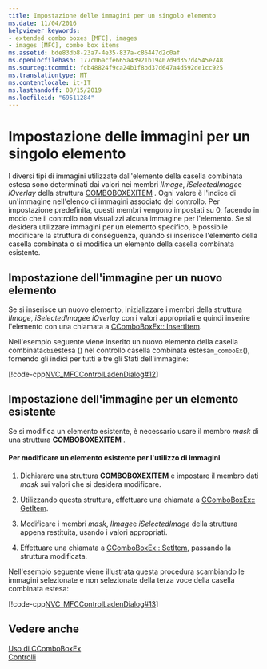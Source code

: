 ```yaml
---
title: Impostazione delle immagini per un singolo elemento
ms.date: 11/04/2016
helpviewer_keywords:
- extended combo boxes [MFC], images
- images [MFC], combo box items
ms.assetid: bde83db8-23a7-4e35-837a-c86447d2c0af
ms.openlocfilehash: 177c06acfe665a43921b19407d9d357d4545e748
ms.sourcegitcommit: fcb48824f9ca24b1f8bd37d647a4d592de1cc925
ms.translationtype: MT
ms.contentlocale: it-IT
ms.lasthandoff: 08/15/2019
ms.locfileid: "69511284"
---
```

# <a name="setting-the-images-for-an-individual-item"></a>Impostazione delle immagini per un singolo elemento

I diversi tipi di immagini utilizzate dall'elemento della casella combinata estesa sono determinati dai valori nei membri *IImage*, *iSelectedImage*e *iOverlay* della struttura [COMBOBOXEXITEM](/windows/win32/api/commctrl/ns-commctrl-comboboxexitemw) . Ogni valore è l'indice di un'immagine nell'elenco di immagini associato del controllo. Per impostazione predefinita, questi membri vengono impostati su 0, facendo in modo che il controllo non visualizzi alcuna immagine per l'elemento. Se si desidera utilizzare immagini per un elemento specifico, è possibile modificare la struttura di conseguenza, quando si inserisce l'elemento della casella combinata o si modifica un elemento della casella combinata esistente.

## <a name="setting-the-image-for-a-new-item"></a>Impostazione dell'immagine per un nuovo elemento

Se si inserisce un nuovo elemento, inizializzare i membri della struttura *IImage*, *iSelectedImage*e *iOverlay* con i valori appropriati e quindi inserire l'elemento con una chiamata a [CComboBoxEx:: InsertItem](../mfc/reference/ccomboboxex-class.md#insertitem).

Nell'esempio seguente viene inserito un nuovo elemento della casella combinata`cbi`estesa () nel controllo casella combinata estesa`m_comboEx`(), fornendo gli indici per tutti e tre gli Stati dell'immagine:

[!code-cpp[NVC_MFCControlLadenDialog#12](../mfc/codesnippet/cpp/setting-the-images-for-an-individual-item_1.cpp)]

## <a name="setting-the-image-for-an-existing-item"></a>Impostazione dell'immagine per un elemento esistente

Se si modifica un elemento esistente, è necessario usare il membro *mask* di una struttura **COMBOBOXEXITEM** .

#### <a name="to-modify-an-existing-item-to-use-images"></a>Per modificare un elemento esistente per l'utilizzo di immagini

1. Dichiarare una struttura **COMBOBOXEXITEM** e impostare il membro dati *mask* sui valori che si desidera modificare.

1. Utilizzando questa struttura, effettuare una chiamata a [CComboBoxEx:: GetItem](../mfc/reference/ccomboboxex-class.md#getitem).

1. Modificare i membri *mask*, *IImage*e *iSelectedImage* della struttura appena restituita, usando i valori appropriati.

1. Effettuare una chiamata a [CComboBoxEx:: SetItem](../mfc/reference/ccomboboxex-class.md#setitem), passando la struttura modificata.

Nell'esempio seguente viene illustrata questa procedura scambiando le immagini selezionate e non selezionate della terza voce della casella combinata estesa:

[!code-cpp[NVC_MFCControlLadenDialog#13](../mfc/codesnippet/cpp/setting-the-images-for-an-individual-item_2.cpp)]

## <a name="see-also"></a>Vedere anche

[Uso di CComboBoxEx](../mfc/using-ccomboboxex.md)<br/>
[Controlli](../mfc/controls-mfc.md)
